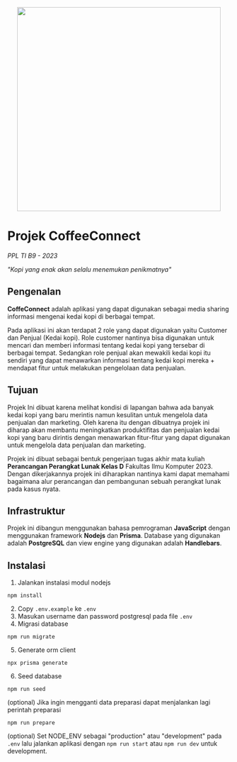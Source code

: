 <p align="center">
  <img width="460" height="460" src="https://github.com/punkestu/PPL_project_2023/blob/master/coffeeconnect.png">
</p>

# Projek CoffeeConnect
_PPL TI B9 - 2023_

_"Kopi yang enak akan selalu menemukan penikmatnya"_

## Pengenalan
**CoffeConnect** adalah aplikasi yang dapat digunakan sebagai media sharing informasi mengenai kedai kopi di berbagai tempat.

Pada aplikasi ini akan terdapat 2 role yang dapat digunakan yaitu Customer dan Penjual (Kedai kopi). Role customer nantinya bisa digunakan untuk mencari dan memberi informasi tentang kedai kopi yang tersebar di berbagai tempat. Sedangkan role penjual akan mewakili kedai kopi itu sendiri yang dapat menawarkan informasi tentang kedai kopi mereka + mendapat fitur untuk melakukan pengelolaan data penjualan.

## Tujuan
Projek Ini dibuat karena melihat kondisi di lapangan bahwa ada banyak kedai kopi yang baru merintis namun kesulitan untuk mengelola data penjualan dan marketing. Oleh karena itu dengan dibuatnya projek ini diharap akan membantu meningkatkan produktifitas dan penjualan kedai kopi yang baru dirintis dengan menawarkan fitur-fitur yang dapat digunakan untuk mengelola data penjualan dan marketing.

Projek ini dibuat sebagai bentuk pengerjaan tugas akhir mata kuliah **Perancangan Perangkat Lunak Kelas D** Fakultas Ilmu Komputer 2023. Dengan dikerjakannya projek ini diharapkan nantinya kami dapat memahami bagaimana alur perancangan dan pembangunan sebuah perangkat lunak pada kasus nyata.

## Infrastruktur
Projek ini dibangun menggunakan bahasa pemrograman **JavaScript** dengan menggunakan framework **Nodejs** dan **Prisma**. Database yang digunakan adalah **PostgreSQL** dan view engine yang digunakan adalah **Handlebars**.

## Instalasi
1. Jalankan instalasi modul nodejs
```
npm install
```
2. Copy ```.env.example``` ke ```.env```
3. Masukan username dan password postgresql pada file ```.env```
4. Migrasi database
```
npm run migrate
```
5. Generate orm client
```
npx prisma generate
```
6. Seed database
```
npm run seed
```
(optional) Jika ingin mengganti data preparasi dapat menjalankan lagi perintah preparasi
```
npm run prepare
```
(optional) Set NODE_ENV sebagai "production" atau "development" pada ```.env``` lalu jalankan aplikasi dengan ```npm run start``` atau ```npm run dev``` untuk development.

